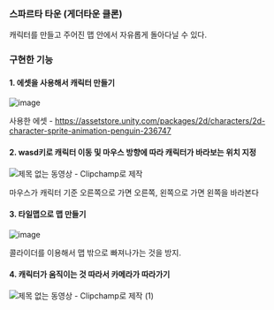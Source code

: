 ### 스파르타 타운 (게더타운 클론)

캐릭터를 만들고 주어진 맵 안에서 자유롭게 돌아다닐 수 있다.


### 구현한 기능

#### **1. 에셋을 사용해서 캐릭터 만들기**
 
   ![image](https://github.com/suhyunChun/Assignment_SpartaTown/assets/89771577/4f7188c7-9f43-4343-b392-c14e2190a603)

사용한 에셋 - https://assetstore.unity.com/packages/2d/characters/2d-character-sprite-animation-penguin-236747

#### **2. wasd키로 캐릭터 이동 및 마우스 방향에 따라 캐릭터가 바라보는 위치 지정**
   
![제목 없는 동영상 - Clipchamp로 제작](https://github.com/suhyunChun/Assignment_SpartaTown/assets/89771577/e0d8da51-0aa7-433f-aeb0-83c7dc3708fa)

마우스가 캐릭터 기준 오른쪽으로 가면 오른쪽, 왼쪽으로 가면 왼쪽을 바라본다 

#### **3. 타일맵으로 맵 만들기**
   
  ![image](https://github.com/suhyunChun/Assignment_SpartaTown/assets/89771577/08683150-7dbe-4d48-81fe-6592d61a3677)
  
  콜라이더를 이용해서 맵 밖으로 빠져나가는 것을 방지. 

#### **4. 캐릭터가 움직이는 것 따라서 카메라가 따라가기**

  ![제목 없는 동영상 - Clipchamp로 제작 (1)](https://github.com/suhyunChun/Assignment_SpartaTown/assets/89771577/d7d70d2d-fd9e-4f32-a87e-be581b9fce0c)

   
